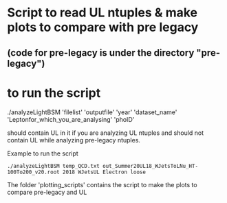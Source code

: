 # Script to read UL ntuples & make plots to compare with pre legacy 
## (code for pre-legacy is under the directory "pre-legacy")
# to run the script

./analyzeLightBSM 'filelist' 'outputfile' 'year' 'dataset_name' 'Leptonfor_which_you_are_analysing' 'phoID'


<dataset> should contain UL in it if you are analyzing UL ntuples and should not contain UL while analyzing pre-legacy ntuples.

Example to run the script
```
./analyzeLightBSM temp_QCD.txt out_Summer20UL18_WJetsToLNu_HT-100To200_v20.root 2018 WJetsUL Electron loose
```

The folder 'plotting_scripts' contains the script to make the plots to compare pre-legacy and UL
